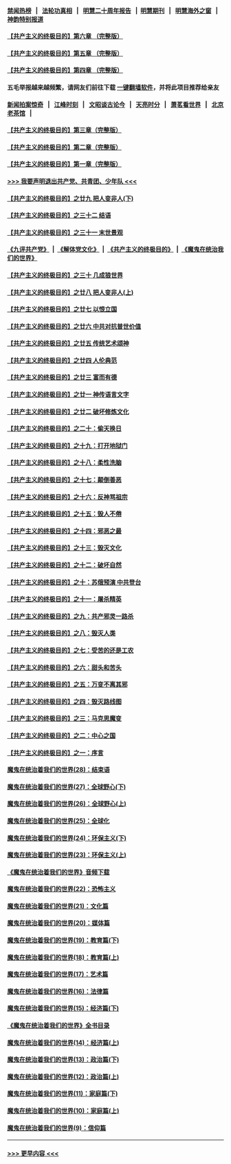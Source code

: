 #### [禁闻热榜](热点新闻.md?=0)  &nbsp;&nbsp;|&nbsp;&nbsp; [法轮功真相](https://github.com/gfw-breaker/truth/blob/master/README.md?=0) &nbsp;&nbsp;|&nbsp;&nbsp; [明慧二十周年报告](https://github.com/gfw-breaker/mh-reports/blob/master/README.md?=0) &nbsp;&nbsp;|&nbsp;&nbsp;[明慧期刊](https://github.com/gfw-breaker/mh-qikan) &nbsp;&nbsp;|&nbsp;&nbsp; [明慧海外之窗](https://github.com/gfw-breaker/mh-news/blob/master/README.md?=0) &nbsp;&nbsp;|&nbsp;&nbsp; [神韵特别报道](https://github.com/gfw-breaker/mh-news/blob/master/shenyun.md?=0)
#### [【共产主义的终极目的】第六章 （完整版）](../pages/nsc422/n11428913.md?t=02232201) 
#### [【共产主义的终极目的】第五章 （完整版）](../pages/nsc422/n11428912.md?t=02232201) 
#### [【共产主义的终极目的】第四章 （完整版）](../pages/nsc422/n11428907.md?t=02232201) 
#### 五毛举报越来越频繁，请网友们前往下载 [一键翻墙软件](https://github.com/gfw-breaker/ssr-accounts)，并将此项目推荐给亲友
#### [新闻拍案惊奇](https://github.com/gfw-breaker/banned-news/blob/master/pages/link4.md) &nbsp;&nbsp;|&nbsp;&nbsp; [江峰时刻](https://github.com/gfw-breaker/banned-news/blob/master/pages/link4.md) &nbsp;&nbsp;|&nbsp;&nbsp; [文昭谈古论今](https://github.com/gfw-breaker/banned-news/blob/master/pages/link4.md) &nbsp;&nbsp;|&nbsp;&nbsp; [天亮时分](https://github.com/gfw-breaker/banned-news/blob/master/pages/link4.md) &nbsp;&nbsp;|&nbsp;&nbsp; [萧茗看世界](https://github.com/gfw-breaker/banned-news/blob/master/pages/link4.md) &nbsp;&nbsp;|&nbsp;&nbsp; [北京老茶馆](https://github.com/gfw-breaker/banned-news/blob/master/pages/link4.md) &nbsp;&nbsp;|&nbsp;&nbsp; 
#### [【共产主义的终极目的】第三章（完整版）](../pages/nsc422/n11428848.md?t=02232201) 
#### [【共产主义的终极目的】第二章（完整版）](../pages/nsc422/n11428831.md?t=02232201) 
#### [【共产主义的终极目的】第一章（完整版）](../pages/nsc422/n11417651.md?t=02232201) 
#### [>>> 我要声明退出共产党、共青团、少年队 <<<](https://github.com/begood0513/goodnews/blob/master/quit/letter.md) 
#### [【共产主义的终极目的】之廿九 把人变非人(下)](../pages/nsc422/n11344140.md?t=02232201) 
#### [【共产主义的终极目的】之三十二 结语](../pages/nsc422/n11360535.md?t=02232201) 
#### [【共产主义的终极目的】之三十一 末世景观](../pages/nsc422/n11351129.md?t=02232201) 
#### [《九评共产党》](https://github.com/begood0513/9ping.md/blob/master/README.md) &nbsp;|&nbsp; [《解体党文化》](../../../../jtdwh.md/blob/master/README.md)  &nbsp;|&nbsp; [《共产主义的终极目的》](../../../../gczydzjmd.md/blob/master/README.md) &nbsp;|&nbsp; [《魔鬼在统治我们的世界》](../../../../mgztzwmdsj.md/blob/master/README.md) 
#### [【共产主义的终极目的】之三十 几成狼世界](../pages/nsc422/n11348280.md?t=02232201) 
#### [【共产主义的终极目的】之廿八 把人变非人(上)](../pages/nsc422/n11340492.md?t=02232201) 
#### [【共产主义的终极目的】之廿七 以恨立国](../pages/nsc422/n11336944.md?t=02232201) 
#### [【共产主义的终极目的】之廿六 中共对抗普世价值](../pages/nsc422/n11324785.md?t=02232201) 
#### [【共产主义的终极目的】之廿五 传统艺术颂神](../pages/nsc422/n11296396.md?t=02232201) 
#### [【共产主义的终极目的】之廿四 人伦典范](../pages/nsc422/n11296397.md?t=02232201) 
#### [【共产主义的终极目的】之廿三 富而有德](../pages/nsc422/n11283598.md?t=02232201) 
#### [【共产主义的终极目的】之廿一 神传语言文字](../pages/nsc422/n11263265.md?t=02232201) 
#### [【共产主义的终极目的】之廿二 破坏修炼文化](../pages/nsc422/n11245728.md?t=02232201) 
#### [【共产主义的终极目的】之二十：偷天换日](../pages/nsc422/n11238846.md?t=02232201) 
#### [【共产主义的终极目的】之十九：打开地狱门](../pages/nsc422/n11206376.md?t=02232201) 
#### [【共产主义的终极目的】之十八：柔性洗脑](../pages/nsc422/n11199994.md?t=02232201) 
#### [【共产主义的终极目的】之十七：颠倒善恶](../pages/nsc422/n11179782.md?t=02232201) 
#### [【共产主义的终极目的】之十六：反神骂祖宗](../pages/nsc422/n11166798.md?t=02232201) 
#### [【共产主义的终极目的】之十五：毁人不倦](../pages/nsc422/n11166792.md?t=02232201) 
#### [【共产主义的终极目的】之十四：邪恶之最](../pages/nsc422/n11150249.md?t=02232201) 
#### [【共产主义的终极目的】之十三：毁灭文化](../pages/nsc422/n11135227.md?t=02232201) 
#### [【共产主义的终极目的】之十二：破坏自然](../pages/nsc422/n11135214.md?t=02232201) 
#### [【共产主义的终极目的】之十：苏俄预演 中共登台](../pages/nsc422/n11118424.md?t=02232201) 
#### [【共产主义的终极目的】之十一：屠杀精英](../pages/nsc422/n11118442.md?t=02232201) 
#### [【共产主义的终极目的】之九：共产邪灵一路杀](../pages/nsc422/n11114139.md?t=02232201) 
#### [【共产主义的终极目的】之八：毁灭人类](../pages/nsc422/n11108503.md?t=02232201) 
#### [【共产主义的终极目的】之七：受苦的还是工农](../pages/nsc422/n11101809.md?t=02232201) 
#### [【共产主义的终极目的】之六：甜头和苦头](../pages/nsc422/n11096971.md?t=02232201) 
#### [【共产主义的终极目的】之五：万变不离其邪](../pages/nsc422/n11091285.md?t=02232201) 
#### [【共产主义的终极目的】之四：毁灭路线图](../pages/nsc422/n11086284.md?t=02232201) 
#### [【共产主义的终极目的】之三：马克思魔变](../pages/nsc422/n11061941.md?t=02232201) 
#### [【共产主义的终极目的】之二：中心之国](../pages/nsc422/n11047728.md?t=02232201) 
#### [【共产主义的终极目的】之一：序言](../pages/nsc422/n11086077.md?t=02232201) 
#### [魔鬼在统治着我们的世界(28)：结束语](../pages/nsc422/n10936246.md?t=02232201) 
#### [魔鬼在统治着我们的世界(27)：全球野心(下)](../pages/nsc422/n10928319.md?t=02232201) 
#### [魔鬼在统治着我们的世界(26)：全球野心(上)](../pages/nsc422/n10900318.md?t=02232201) 
#### [魔鬼在统治着我们的世界(25)：全球化](../pages/nsc422/n10788205.md?t=02232201) 
#### [魔鬼在统治着我们的世界(24)：环保主义(下)](../pages/nsc422/n10695307.md?t=02232201) 
#### [魔鬼在统治着我们的世界(23)：环保主义(上)](../pages/nsc422/n10688613.md?t=02232201) 
#### [《魔鬼在统治着我们的世界》音频下载](../pages/nsc422/n10635553.md?t=02232201) 
#### [魔鬼在统治着我们的世界(22)：恐怖主义](../pages/nsc422/n10614727.md?t=02232201) 
#### [魔鬼在统治着我们的世界(21)：文化篇](../pages/nsc422/n10597706.md?t=02232201) 
#### [魔鬼在统治着我们的世界(20)：媒体篇](../pages/nsc422/n10586579.md?t=02232201) 
#### [魔鬼在统治着我们的世界(19)：教育篇(下)](../pages/nsc422/n10564808.md?t=02232201) 
#### [魔鬼在统治着我们的世界(18)：教育篇(上)](../pages/nsc422/n10526970.md?t=02232201) 
#### [魔鬼在统治着我们的世界(17)：艺术篇](../pages/nsc422/n10499093.md?t=02232201) 
#### [魔鬼在统治着我们的世界(16)：法律篇](../pages/nsc422/n10485969.md?t=02232201) 
#### [魔鬼在统治着我们的世界(15)：经济篇(下)](../pages/nsc422/n10469975.md?t=02232201) 
#### [《魔鬼在统治着我们的世界》全书目录](../pages/nsc422/n10464261.md?t=02232201) 
#### [魔鬼在统治着我们的世界(14)：经济篇(上)](../pages/nsc422/n10457370.md?t=02232201) 
#### [魔鬼在统治着我们的世界(13)：政治篇(下)](../pages/nsc422/n10448270.md?t=02232201) 
#### [魔鬼在统治着我们的世界(12)：政治篇(上)](../pages/nsc422/n10444576.md?t=02232201) 
#### [魔鬼在统治着我们的世界(11)：家庭篇(下)](../pages/nsc422/n10440961.md?t=02232201) 
#### [魔鬼在统治着我们的世界(10)：家庭篇(上)](../pages/nsc422/n10435448.md?t=02232201) 
#### [魔鬼在统治着我们的世界(9)：信仰篇](../pages/nsc422/n10432159.md?t=02232201) 

----
#### [ >>> 更早内容 <<< ](../indexes/nsc422-earlier.md)
